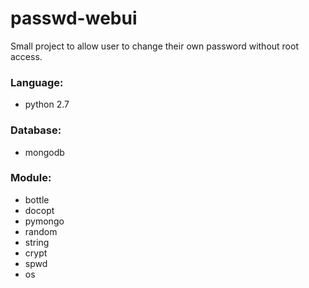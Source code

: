# passwd-webui
Small project to allow user to change their own password without root access.

### Language:
* python 2.7

### Database:
* mongodb

### Module:
* bottle
* docopt
* pymongo
* random
* string
* crypt
* spwd
* os

